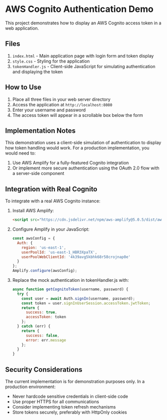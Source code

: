# AWS Cognito Authentication Demo

This project demonstrates how to display an AWS Cognito access token in a web application.

## Files

1. `index.html` - Main application page with login form and token display
2. `style.css` - Styling for the application  
3. `tokenHandler.js` - Client-side JavaScript for simulating authentication and displaying the token

## How to Use

1. Place all three files in your web server directory
2. Access the application at `http://localhost:8080`
3. Enter your username and password
4. The access token will appear in a scrollable box below the form

## Implementation Notes

This demonstration uses a client-side simulation of authentication to display how token handling would work. For a production implementation, you would need to:

1. Use AWS Amplify for a fully-featured Cognito integration
2. Or implement more secure authentication using the OAuth 2.0 flow with a server-side component

## Integration with Real Cognito

To integrate with a real AWS Cognito instance:

1. Install AWS Amplify:
   ```html
   <script src="https://cdn.jsdelivr.net/npm/aws-amplify@5.0.5/dist/aws-amplify.min.js"></script>
   ```

2. Configure Amplify in your JavaScript:
   ```javascript
   const awsConfig = {
     Auth: {
       region: 'us-east-1',
       userPoolId: 'us-east-1_HBR3XpaTX',
       userPoolWebClientId: '4k39avg5kbhk68r58crojnap0e'
     }
   };
   Amplify.configure(awsConfig);
   ```

3. Replace the mock authentication in tokenHandler.js with:
   ```javascript
   async function getCognitoToken(username, password) {
     try {
       const user = await Auth.signIn(username, password);
       const token = user.signInUserSession.accessToken.jwtToken;
       return {
         success: true,
         accessToken: token
       };
     } catch (err) {
       return {
         success: false,
         error: err.message
       };
     }
   }
   ```

## Security Considerations

The current implementation is for demonstration purposes only. In a production environment:

- Never hardcode sensitive credentials in client-side code
- Use proper HTTPS for all communications
- Consider implementing token refresh mechanisms
- Store tokens securely, preferably with HttpOnly cookies

